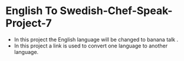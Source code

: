 #  English To Swedish-Chef-Speak-Project-7

- In this project the English language will be changed to banana talk .
- In this project a link is used to convert one language to another language.
